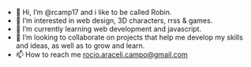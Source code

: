 - 👋 Hi, I’m @rcamp17 and i like to be called Robin.
- 👀 I’m interested in web design, 3D characters, rrss & games.
- 🌱 I’m currently learning web development and javascript.
- 💞️ I’m looking to collaborate on projects that help me develop my skills and ideas, as well as to grow and learn.
- 📫 How to reach me rocio.araceli.campo@gmail.com 

<!---
rcamp17/rcamp17 is a ✨ special ✨ repository because its `README.md` (this file) appears on your GitHub profile.
You can click the Preview link to take a look at your changes.
--->
